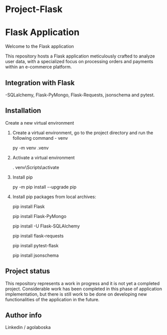 # Project-Flask
# Flask Application 

Welcome to the Flask application 

This repository hosts a Flask application meticulously crafted to analyze user data, with a specialized focus on processing orders and payments within an e-commerce platform.

## Integration with Flask
-SQLalchemy, Flask-PyMongo, Flask-Requests, jsonschema and pytest.


## Installation

Create a new virtual environment

1. Create a virtual environment, go to the project directory and run the following command - venv 

     py -m venv .venv

2. Activate a virtual environment

   . venv\Scripts\activate

3. Install pip

    py -m pip install --upgrade pip

4. Install pip packages from local archives:

    pip install Flask

    pip install Flask-PyMongo

    pip install -U Flask-SQLAlchemy

    pip install flask-requests

    pip install pytest-flask

    pip install jsonschema


## Project status 

This repository represents a work in progress and it is not yet a completed project. 
Considerable work has been completed in this phase of application implementation, but there is still work to be done on developing new functionalities of the application in the future.

## Author info
Linkedin / agolaboska

